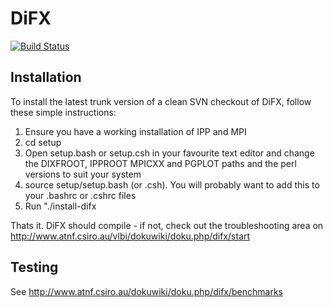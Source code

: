 # DiFX

[![Build Status](https://travis-ci.com/difx/difx-svn2git-try4.svg?branch=master)](https://travis-ci.com/difx/difx-svn2git-try4)

## Installation

To install the latest trunk version of a clean SVN checkout of DiFX, follow
these simple instructions:

1) Ensure you have a working installation of IPP and MPI
2) cd setup
3) Open setup.bash or setup.csh in your favourite text editor and change the 
DIXFROOT, IPPROOT MPICXX and PGPLOT paths and the perl versions to suit your system
4) source setup/setup.bash (or .csh). You will probably want to add
this to your .bashrc or .cshrc files
5) Run "./install-difx

Thats it. DiFX should compile - if not, check out the troubleshooting
area on http://www.atnf.csiro.au/vlbi/dokuwiki/doku.php/difx/start

## Testing

See http://www.atnf.csiro.au/dokuwiki/doku.php/difx/benchmarks
